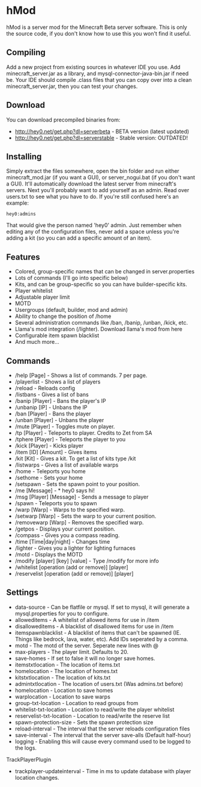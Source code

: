 hMod
====================
hMod is a server mod for the Minecraft Beta server software. This is only the source code, if you don't know how to use this you won't find it useful.

Compiling
---------
Add a new project from existing sources in whatever IDE you use. Add
minecraft_server.jar as a library, and mysql-connector-java-bin.jar if need be.
Your IDE should compile .class files that you can copy over into a clean
minecraft_server.jar, then you can test your changes.

Download
--------
You can download precompiled binaries from:

* http://hey0.net/get.php?dl=serverbeta - BETA version (latest updated)
* http://hey0.net/get.php?dl=serverstable - Stable version: OUTDATED!

Installing
----------
Simply extract the files somewhere, open the bin folder and run either
minecraft_mod.jar (if you want a GUI), or server_nogui.bat (if you don't want a
GUI). It'll automatically download the latest server from minecraft's servers.
Next you'll probably want to add yourself as an admin. Read over users.txt to
see what you have to do. If you're still confused here's an example:

    hey0:admins


That would give the person named 'hey0' admin. Just remember when editing any
of the configuration files, never add a space unless you're adding a kit (so
you can add a specific amount of an item).

Features
--------
* Colored, group-specific names that can be changed in server.properties
* Lots of commands (I'll go into specific below)
* Kits, and can be group-specific so you can have builder-specific kits.
* Player whitelist
* Adjustable player limit
* MOTD
* Usergroups (default, builder, mod and admin)
* Ability to change the position of /home
* Several administration commands like /ban, /banip, /unban, /kick, etc.
* Llama's mod integration (/lighter). Download llama's mod from here
* Configurable item spawn blacklist
* And much more...

Commands
--------
* /help [Page] - Shows a list of commands. 7 per page.
* /playerlist - Shows a list of players
* /reload - Reloads config
* /listbans <IP or bans> - Gives a list of bans
* /banip [Player] <Reason> - Bans the player's IP
* /unbanip [IP] - Unbans the IP
* /ban [Player] <Reason> - Bans the player
* /unban [Player] - Unbans the player
* /mute [Player] - Toggles mute on player.
* /tp [Player] - Teleports to player. Credits to Zet from SA
* /tphere [Player] - Teleports the player to you
* /kick [Player] <Reason> - Kicks player
* /item [ID] [Amount] <Player> - Gives items
* /kit [Kit] - Gives a kit. To get a list of kits type /kit
* /listwarps - Gives a list of available warps
* /home - Teleports you home
* /sethome - Sets your home
* /setspawn - Sets the spawn point to your position.
* /me [Message] - * hey0 says hi!
* /msg [Player] [Message] - Sends a message to player
* /spawn - Teleports you to spawn
* /warp [Warp] - Warps to the specified warp.
* /setwarp [Warp] - Sets the warp to your current position.
* /removewarp [Warp] - Removes the specified warp.
* /getpos - Displays your current position.
* /compass - Gives you a compass reading.
* /time [Time|day|night] - Changes time
* /lighter - Gives you a lighter for lighting furnaces
* /motd - Displays the MOTD
* /modify [player] [key] [value] - Type /modify for more info
* /whitelist [operation (add or remove)] [player]
* /reservelist [operation (add or remove)] [player]

Settings
--------
* data-source - Can be flatfile or mysql. If set to mysql, it will generate a mysql.properties for you to configure.
* alloweditems - A whitelist of allowed items for use in /item
* disalloweditems - A blacklist of disallowed items for use in /item
* itemspawnblacklist - A blacklist of items that can't be spawned (IE. Things like bedrock, lava, water, etc). Add IDs seperated by a comma.
* motd - The motd of the server. Seperate new lines with @
* max-players - The player limit. Defaults to 20.
* save-homes - If set to false it will no longer save homes.
* itemstxtlocation - The location of items.txt
* homelocation - The location of homes.txt
* kitstxtlocation - The location of kits.txt
* admintxtlocation - The location of users.txt (Was admins.txt before)
* homelocation - Location to save homes
* warplocation - Location to save warps
* group-txt-location - Location to read groups from
* whitelist-txt-location - Location to read/write the player whitelist
* reservelist-txt-location - Location to read/write the reserve list
* spawn-protection-size - Sets the spawn protection size
* reload-interval - The interval that the server reloads configuration files
* save-interval - The interval that the server save-alls (Default half-hour)
* logging - Enabling this will cause every command used to be logged to the logs.

TrackPlayerPlugin
* trackplayer-updateinterval - Time in ms to update database with player location changes.
